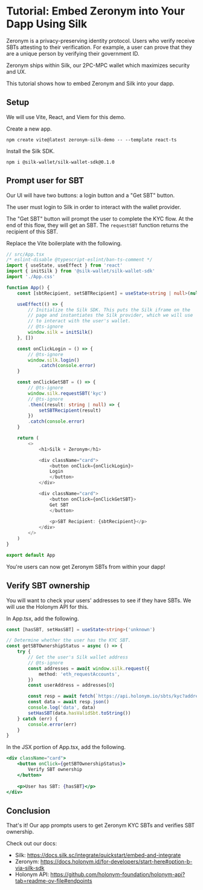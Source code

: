 # Tutorial: Embed Zeronym into Your Dapp Using Silk

Zeronym is a privacy-preserving identity protocol. Users who verify receive SBTs attesting to their verification. For example, a user can prove that they are a unique person by verifying their government ID.

Zeronym ships within Silk, our 2PC-MPC wallet which maximizes security and UX.

This tutorial shows how to embed Zeronym and Silk into your dapp.

## Setup

We will use Vite, React, and Viem for this demo.

Create a new app.

    npm create vite@latest zeronym-silk-demo -- --template react-ts

Install the Silk SDK.

    npm i @silk-wallet/silk-wallet-sdk@0.1.0

## Prompt user for SBT

Our UI will have two buttons: a login button and a "Get SBT" button.

The user must login to Silk in order to interact with the wallet provider.

The "Get SBT" button will prompt the user to complete the KYC flow. At the end of this flow, they will get an SBT. The `requestSBT` function returns the recipient of this SBT.

Replace the Vite boilerplate with the following.

```typescript
// src/App.tsx
/* eslint-disable @typescript-eslint/ban-ts-comment */
import { useState, useEffect } from 'react'
import { initSilk } from '@silk-wallet/silk-wallet-sdk'
import './App.css'

function App() {
    const [sbtRecipient, setSBTRecipient] = useState<string | null>(null)

    useEffect(() => {
        // Initialize the Silk SDK. This puts the Silk iframe on the
        // page and instantiates the Silk provider, which we will use
        // to interact with the user's wallet.
        // @ts-ignore
        window.silk = initSilk()
    }, [])

    const onClickLogin = () => {
        // @ts-ignore
        window.silk.login()
            .catch(console.error)
    }

    const onClickGetSBT = () => {
        // @ts-ignore
        window.silk.requestSBT('kyc')
        // @ts-ignore
        .then((result: string | null) => {
            setSBTRecipient(result)
        })
        .catch(console.error)
    }

    return (
        <>
            <h1>Silk + Zeronym</h1>

            <div className="card">
                <button onClick={onClickLogin}>
                Login
                </button>
            </div>

            <div className="card">
                <button onClick={onClickGetSBT}>
                Get SBT
                </button>
                
                <p>SBT Recipient: {sbtRecipient}</p>
            </div>
        </>
    )
}

export default App
```

You're users can now get Zeronym SBTs from within your dapp!

## Verify SBT ownership

You will want to check your users' addresses to see if they have SBTs. We will use the Holonym API for this.

In App.tsx, add the following.

```typescript
const [hasSBT, setHasSBT] = useState<string>('unknown')

// Determine whether the user has the KYC SBT.
const getSBTOwnershipStatus = async () => {
    try {
        // Get the user's Silk wallet address
        // @ts-ignore
        const addresses = await window.silk.request({
            method: 'eth_requestAccounts',
        })
        const userAddress = addresses[0]

        const resp = await fetch(`https://api.holonym.io/sbts/kyc?address=${userAddress}`)
        const data = await resp.json()
        console.log('data', data)
        setHasSBT(data.hasValidSbt.toString())
    } catch (err) {
        console.error(err)
    }
}
```

In the JSX portion of App.tsx, add the following.

```jsx
<div className="card">
    <button onClick={getSBTOwnershipStatus}>
        Verify SBT ownership
    </button>
    
    <p>User has SBT: {hasSBT}</p>
</div>
```

## Conclusion

That's it! Our app prompts users to get Zeronym KYC SBTs and verifies SBT ownership.

Check out our docs:
- Silk: https://docs.silk.sc/integrate/quickstart/embed-and-integrate
- Zeronym: https://docs.holonym.id/for-developers/start-here#option-b-via-silk-sdk
- Holonym API: https://github.com/holonym-foundation/holonym-api?tab=readme-ov-file#endpoints
